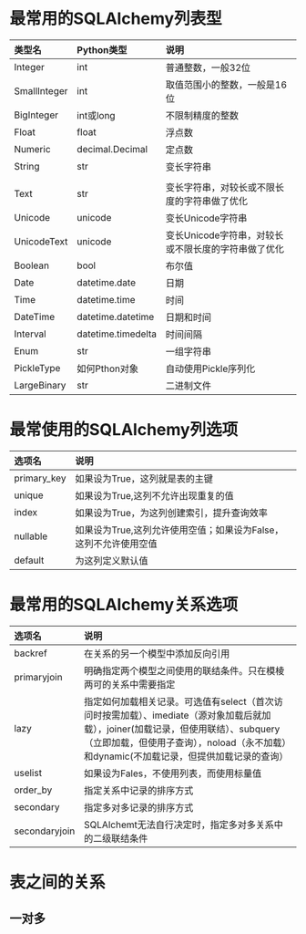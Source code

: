 # 最常用的SQLAlchemy列表型

| 类型名 | Python类型 | 说明 |
| :--- | :--- | :--- |
| Integer | int | 普通整数，一般32位 |
| SmallInteger | int | 取值范围小的整数，一般是16位 |
| BigInteger | int或long | 不限制精度的整数 |
| Float | float | 浮点数 |
| Numeric | decimal.Decimal | 定点数 |
| String | str | 变长字符串 |
|  |  |  |
| Text | str | 变长字符串，对较长或不限长度的字符串做了优化 |
| Unicode | unicode | 变长Unicode字符串 |
| UnicodeText | unicode | 变长Unicode字符串，对较长或不限长度的字符串做了优化 |
| Boolean | bool | 布尔值 |
| Date | datetime.date | 日期 |
| Time | datetime.time | 时间 |
| DateTime | datetime.datetime | 日期和时间 |
| Interval | datetime.timedelta | 时间间隔 |
| Enum | str | 一组字符串 |
| PickleType | 如何Pthon对象 | 自动使用Pickle序列化 |
| LargeBinary | str | 二进制文件 |

# 最常使用的SQLAlchemy列选项

| 选项名 | 说明 |
| :--- | :--- |
| primary\_key | 如果设为True，这列就是表的主键 |
| unique | 如果设为True,这列不允许出现重复的值 |
| index | 如果设为True，为这列创建索引，提升查询效率 |
| nullable | 如果设为True,这列允许使用空值；如果设为False，这列不允许使用空值 |
| default | 为这列定义默认值 |

# 最常用的SQLAlchemy关系选项

| 选项名 | 说明 |
| :--- | :--- |
| backref | 在关系的另一个模型中添加反向引用 |
| primaryjoin | 明确指定两个模型之间使用的联结条件。只在模棱两可的关系中需要指定 |
| lazy | 指定如何加载相关记录。可选值有select（首次访问时按需加载）、imediate（源对象加载后就加载），joiner\(加载记录，但使用联结）、subquery（立即加载，但使用子查询），noload（永不加载）和dynamic\(不加载记录，但提供加载记录的查询） |
| uselist | 如果设为Fales，不使用列表，而使用标量值 |
| order\_by | 指定关系中记录的排序方式 |
| secondary | 指定多对多记录的排序方式 |
| secondaryjoin | SQLAlchemt无法自行决定时，指定多对多关系中的二级联结条件 |

# 表之间的关系

## 一对多



